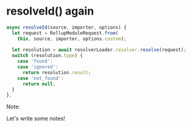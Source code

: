 # resolveId() again

```js
async resolveId(source, importer, options) {
  let request = RollupModuleRequest.from(
    this, source, importer, options.custom);
  
  let resolution = await resolverLoader.resolver.resolve(request);
  switch (resolution.type) {
    case 'found':
    case 'ignored':
      return resolution.result;
    case 'not_found':
      return null;
  }
},
```

Note:

Let's write some notes!